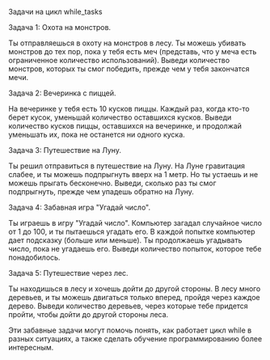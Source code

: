 Задачи на цикл while_tasks

Задача 1: Охота на монстров.

Ты отправляешься в охоту на монстров в лесу. Ты можешь убивать монстров до тех пор, пока у тебя есть меч (представь, что у меча есть ограниченное количество использований). Выведи количество монстров, которых ты смог победить, прежде чем у тебя закончатся мечи.

Задача 2: Вечеринка с пиццей.

На вечеринке у тебя есть 10 кусков пиццы. Каждый раз, когда кто-то берет кусок, уменьшай количество оставшихся кусков. Выведи количество кусков пиццы, оставшихся на вечеринке, и продолжай уменьшать их, пока не останется ни одного куска.

Задача 3: Путешествие на Луну.

Ты решил отправиться в путешествие на Луну. На Луне гравитация слабее, и ты можешь подпрыгнуть вверх на 1 метр. Но ты устаешь и не можешь прыгать бесконечно. Выведи, сколько раз ты смог подпрыгнуть, прежде чем упадешь обратно на Луну.

Задача 4: Забавная игра "Угадай число".

Ты играешь в игру "Угадай число". Компьютер загадал случайное число от 1 до 100, и ты пытаешься угадать его. В каждой попытке компьютер дает подсказку (больше или меньше). Ты продолжаешь угадывать число, пока не угадаешь его. Выведи количество попыток, которое тебе понадобилось.

Задача 5: Путешествие через лес.

Ты находишься в лесу и хочешь дойти до другой стороны. В лесу много деревьев, и ты можешь двигаться только вперед, пройдя через каждое дерево. Выведи количество деревьев, через которые тебе придется пройти, чтобы дойти до другой стороны леса.

Эти забавные задачи могут помочь понять, как работает цикл while в разных ситуациях, а также сделать обучение программированию более интересным.
